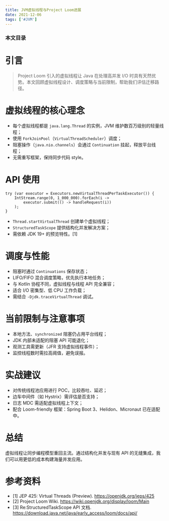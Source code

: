 ```yaml
---
title: JVM虚拟线程与Project Loom进展
date: 2021-12-06
tags: ['#JVM']
---
```


### 本文目录
<!-- toc -->

# 引言
> Project Loom 引入的虚拟线程让 Java 在处理高并发 I/O 时具有天然优势。本文回顾虚拟线程设计、调度策略与当前限制，帮助我们评估迁移路径。

# 虚拟线程的核心理念
- 每个虚拟线程都是 `java.lang.Thread` 的实例，JVM 维护数百万级别的轻量线程；
- 使用 `ForkJoinPool`（`VirtualThreadScheduler`）调度；
- 阻塞操作（`java.nio.channels`）会通过 `Continuation` 挂起，释放平台线程；
- 无需重写框架，保持同步代码 style。

# API 使用
```
try (var executor = Executors.newVirtualThreadPerTaskExecutor()) {
    IntStream.range(0, 1_000_000).forEach(i ->
        executor.submit(() -> handleRequest(i))
    );
}
```
- `Thread.startVirtualThread` 创建单个虚拟线程；
- `StructuredTaskScope` 提供结构化并发解决方案；
- 需依赖 JDK 19+ 的预览特性。[1]

# 调度与性能
- 阻塞时通过 `Continuations` 保存状态；
- LIFO/FIFO 混合调度策略，优先执行本地任务；
- 与 Kotlin 协程不同，虚拟线程与线程 API 完全兼容；
- 适合 I/O 密集型、低 CPU 工作负载；
- 需结合 `-Djdk.traceVirtualThread` 调试。

# 当前限制与注意事项
- 本地方法、`synchronized` 阻塞仍占用平台线程；
- JDK 内部未适配的阻塞 API 可能退化；
- 观测工具需更新（JFR 支持虚拟线程事件）；
- 监控线程数时需拉高阈值，避免误报。

# 实战建议
- 对传统线程池应用进行 POC，比较吞吐、延迟；
- 边车中间件（如 Hystrix）需评估是否支持；
- 日志 MDC 需适配虚拟线程上下文；
- 配合 Loom-friendly 框架：Spring Boot 3、Helidon、Micronaut 已在适配中。

# 总结
虚拟线程让同步编程模型重回主流。通过结构化并发与现有 API 的无缝集成，我们可以用更低的成本构建海量并发应用。

# 参考资料
- [1] JEP 425: Virtual Threads (Preview). https://openjdk.org/jeps/425
- [2] Project Loom Wiki. https://wiki.openjdk.org/display/loom/Main
- [3] Re:StructuredTaskScope API 文档. https://download.java.net/java/early_access/loom/docs/api/
